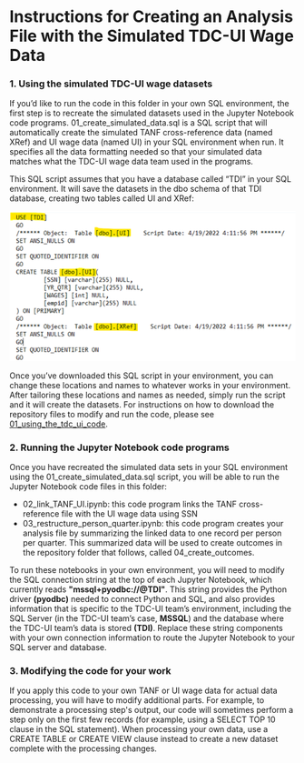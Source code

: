 # Instructions for Creating an Analysis File with the Simulated TDC-UI Wage Data

### 1. Using the simulated TDC-UI wage datasets

If you’d like to run the code in this folder in your own SQL environment, the first step is to recreate the simulated datasets used in the Jupyter Notebook code programs. 01_create_simulated_data.sql is a SQL script that will automatically create the simulated TANF cross-reference data (named XRef) and UI wage data (named UI) in your SQL environment when run. It specifies all the data formatting needed so that your simulated data matches what the TDC-UI wage data team used in the programs. 

This SQL script assumes that you have a database called “TDI” in your SQL environment. It will save the datasets in the dbo schema of that TDI database, creating two tables called UI and XRef:

![script_screenshot](script_screenshot.png)

Once you’ve downloaded this SQL script in your environment, you can change these locations and names to whatever works in your environment. After tailoring these locations and names as needed, simply run the script and it will create the datasets. 
For instructions on how to download the repository files to modify and run the code, please see [01_using_the_tdc_ui_code](https://github.com/MDRCNY/TDC-UI/blob/main/00_how_to_use_this_repository/01_using_the_tdc_ui_code.md).

### 2. Running the Jupyter Notebook code programs

Once you have recreated the simulated data sets in your SQL environment using the 01_create_simulated_data.sql script, you will be able to run the Jupyter Notebook code files in this folder: 
  * 02_link_TANF_UI.ipynb: this code program links the TANF cross-reference file with the UI wage data using SSN 
  * 03_restructure_person_quarter.ipynb: this code program creates your analysis file by summarizing the linked data to one record per person per quarter. This summarized data will be used to create outcomes in the repository folder that follows, called 04_create_outcomes.

To run these notebooks in your own environment, you will need to modify the SQL connection string at the top of each Jupyter Notebook, which currently reads **"mssql+pyodbc://@TDI"**. This string provides the Python driver **(pyodbc)** needed to connect Python and SQL, and also provides information that is specific to the TDC-UI team’s environment, including the SQL Server (in the TDC-UI team’s case, **MSSQL**) and the database where the TDC-UI team’s data is stored **(TDI)**. Replace these string components with your own connection information to route the Jupyter Notebook to your SQL server and database. 

### 3. Modifying the code for your work

If you apply this code to your own TANF or UI wage data for actual data processing, you will have to modify additional parts. For example, to demonstrate a processing step's output, our code will sometimes perform a step only on the first few records (for example, using a SELECT TOP 10 clause in the SQL statement). When processing your own data, use a CREATE TABLE or CREATE VIEW clause instead to create a new dataset complete with the processing changes.
